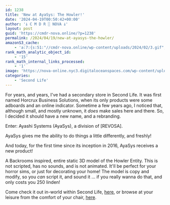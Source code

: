 ```yaml
---
id: 1238
title: 'New at AyaSys: The Howler!'
date: '2024-04-19T00:50:42+00:00'
author: '𐕣 C M D R ░ NOVA 𐕣'
layout: post
guid: 'https://cmdr-nova.online/?p=1238'
permalink: /2024/04/19/new-at-ayasys-the-howler/
amazonS3_cache:
    - 'a:7:{s:51:"//cmdr-nova.online/wp-content/uploads/2024/02/3.gif";a:1:{s:9:"timestamp";i:1715840398;}s:57:"//cmdr-nova.online/wp-content/uploads/2024/02/NoAi_01.png";a:1:{s:9:"timestamp";i:1721671489;}s:67:"//cmdr-nova.online/wp-content/uploads/2024/02/721ac29ea9cbae00.jpeg";a:1:{s:9:"timestamp";i:1715704116;}s:83:"//cmdr-nova.online/wp-content/uploads/2024/01/REVOSA-Nano-Nexus-Fade-Edition-Ad.png";a:1:{s:9:"timestamp";i:1715013959;}s:60:"//cmdr-nova.online/wp-content/uploads/2016/01/IMPERIALAD.png";a:1:{s:9:"timestamp";i:1715013959;}s:59:"//cmdr-nova.online/wp-content/uploads/2015/12/masqredad.png";a:1:{s:9:"timestamp";i:1715013959;}s:63:"//cmdr-nova.online/wp-content/uploads/2015/12/revosabitesad.png";a:1:{s:9:"timestamp";i:1715013959;}}'
rank_math_analytic_object_id:
    - '15'
rank_math_internal_links_processed:
    - '1'
image: 'https://nova-online.nyc3.digitaloceanspaces.com/wp-content/uploads/2024/04/19004614/AyaSys-The-Howler-Ad.png'
categories:
    - 'Second Life'
---
```


<!-- wp:paragraph -->
<p>For years, and years, I've had a secondary store in Second Life. It was first named Horcrux Business Solutions, when its only products were some adboards and an online indicator. Sometime a few years ago, I noticed that, although small, and mostly unknown, it <em>does</em> make sales here and there. So, I decided it should have a new name, and a rebranding.</p>
<!-- /wp:paragraph -->

<!-- wp:paragraph -->
<p>Enter: Ayashi Systems (AyaSys), a division of [REVOSA].</p>
<!-- /wp:paragraph -->

<!-- wp:paragraph -->
<p>AyaSys gives me the ability to do things a little differently, and freshly!</p>
<!-- /wp:paragraph -->

<!-- wp:paragraph -->
<p>And today, for the first time since its inception in 2016, AyaSys receives a new product! </p>
<!-- /wp:paragraph -->

<!-- wp:paragraph -->
<p>A Backrooms inspired, entire static 3D model of the Howler Entity. This is not scripted, has no sounds, and is not animated. It'll be perfect for your horror sims, or just for decorating your home! The model is copy and modify, so you <em>can</em> script it, and sound it ... if you really wanna do that, and only costs you 250 linden!</p>
<!-- /wp:paragraph -->

<!-- wp:paragraph -->
<p>Come check it out in-world within Second Life, <a href="http://maps.secondlife.com/secondlife/Enzo/181/130/3007">he</a><a href="http://maps.secondlife.com/secondlife/Enzo/181/130/3007" target="_blank" rel="noreferrer noopener">r</a><a href="http://maps.secondlife.com/secondlife/Enzo/181/130/3007">e</a>, or browse at your leisure from the comfort of your chair, <a href="https://marketplace.secondlife.com/p/Ayashi-The-Howler/25947288" target="_blank" rel="noreferrer noopener">here</a>.</p>
<!-- /wp:paragraph -->